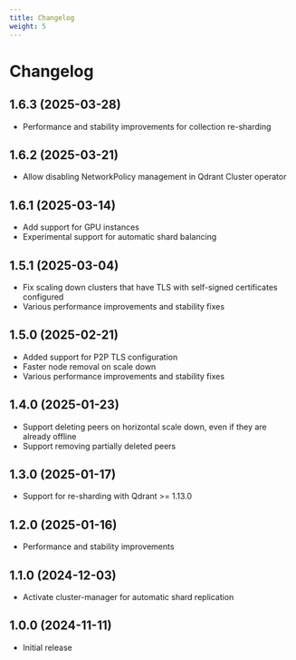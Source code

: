 ```yaml
---
title: Changelog
weight: 5
---
```


# Changelog

## 1.6.3 (2025-03-28)

* Performance and stability improvements for collection re-sharding

## 1.6.2 (2025-03-21)

* Allow disabling NetworkPolicy management in Qdrant Cluster operator

## 1.6.1 (2025-03-14)

* Add support for GPU instances
* Experimental support for automatic shard balancing

## 1.5.1 (2025-03-04)

* Fix scaling down clusters that have TLS with self-signed certificates configured
* Various performance improvements and stability fixes

## 1.5.0 (2025-02-21)

* Added support for P2P TLS configuration
* Faster node removal on scale down
* Various performance improvements and stability fixes

## 1.4.0 (2025-01-23)

* Support deleting peers on horizontal scale down, even if they are already offline
* Support removing partially deleted peers

## 1.3.0 (2025-01-17)

* Support for re-sharding with Qdrant >= 1.13.0

## 1.2.0 (2025-01-16)

* Performance and stability improvements

## 1.1.0 (2024-12-03)

* Activate cluster-manager for automatic shard replication

## 1.0.0 (2024-11-11)

* Initial release

